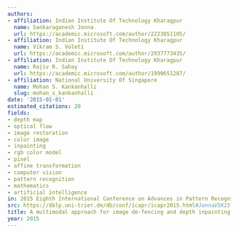 ```yaml
---
authors:
- affiliation: Indian Institute Of Technology Kharagpur
  name: Sankaraganesh Jonna
  url: https://academic.microsoft.com/author/2223051105/
- affiliation: Indian Institute Of Technology Kharagpur
  name: Vikram S. Voleti
  url: https://academic.microsoft.com/author/2937773435/
- affiliation: Indian Institute Of Technology Kharagpur
  name: Rajiv R. Sahay
  url: https://academic.microsoft.com/author/1990651287/
- affiliation: National University Of Singapore
  name: Mohan S. Kankanhalli
  slug: mohan_s_kankanhalli
date: '2015-01-01'
estimated_citations: 20
fields:
- depth map
- optical flow
- image restoration
- color image
- inpainting
- rgb color model
- pixel
- affine transformation
- computer vision
- pattern recognition
- mathematics
- artificial intelligence
in: 2015 Eighth International Conference on Advances in Pattern Recognition (ICAPR)
src: https://dblp.uni-trier.de/db/conf/icapr/icapr2015.html#JonnaVSK15
title: A multimodal approach for image de-fencing and depth inpainting
year: 2015
---
```

